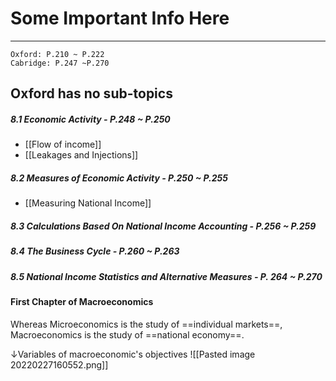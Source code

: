 # Some Important Info Here
---
```ad-res
Oxford: P.210 ~ P.222
Cabridge: P.247 ~P.270
```
## Oxford has no sub-topics

##### 8.1 Economic Activity - P.248 ~ P.250
- [[Flow of income]]
- [[Leakages and Injections]]
##### 8.2 Measures of Economic Activity - P.250 ~ P.255
- [[Measuring National Income]]
##### 8.3 Calculations Based On National Income Accounting - P.256 ~ P.259
##### 8.4 The Business Cycle - P.260 ~ P.263
##### 8.5 National Income Statistics and Alternative Measures - P. 264 ~ P.270

#### First Chapter of Macroeconomics
Whereas Microeconomics is the study of ==individual markets==, Macroeconomics is the study of ==national economy==.

↓Variables of macroeconomic's objectives
![[Pasted image 20220227160552.png]]